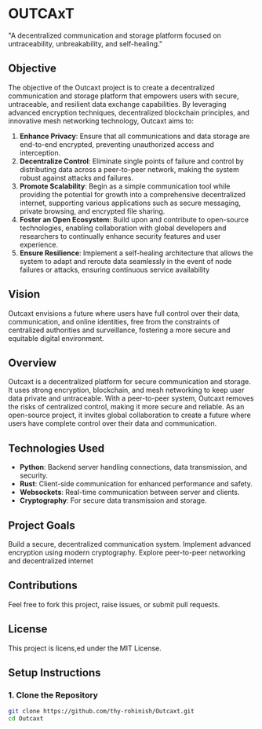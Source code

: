 # OUTCAxT
"A decentralized communication and storage platform focused on untraceability, unbreakability, and self-healing."


## Objective
The objective of the Outcaxt project is to create a decentralized communication and storage platform that empowers users with secure, untraceable, and resilient data exchange capabilities. By leveraging advanced encryption techniques, decentralized blockchain principles, and innovative mesh networking technology, Outcaxt aims to:

1. **Enhance Privacy**: Ensure that all communications and data storage are end-to-end encrypted, preventing unauthorized access and interception.
2. **Decentralize Control**: Eliminate single points of failure and control by distributing data across a peer-to-peer network, making the system robust against attacks and failures.
3. **Promote Scalability**: Begin as a simple communication tool while providing the potential for growth into a comprehensive decentralized internet, supporting various applications such as secure messaging, private browsing, and encrypted file sharing.
4. **Foster an Open Ecosystem**: Build upon and contribute to open-source technologies, enabling collaboration with global developers and researchers to continually enhance security features and user experience.
5. **Ensure Resilience**: Implement a self-healing architecture that allows the system to adapt and reroute data seamlessly in the event of node failures or attacks, ensuring continuous service availability

## Vision
Outcaxt envisions a future where users have full control over their data, communication, and online identities, free from the constraints of centralized authorities and surveillance, fostering a more secure and equitable digital environment.

## Overview
Outcaxt is a decentralized platform for secure communication and storage. It uses strong encryption, blockchain, and mesh networking to keep user data private and untraceable. With a peer-to-peer system, Outcaxt removes the risks of centralized control, making it more secure and reliable. As an open-source project, it invites global collaboration to create a future where users have complete control over their data and communication.


## Technologies Used
- **Python**: Backend server handling connections, data transmission, and security.
- **Rust**: Client-side communication for enhanced performance and safety.
- **Websockets**: Real-time communication between server and clients.
- **Cryptography**: For secure data transmission and storage.


## Project Goals
Build a secure, decentralized communication system.
Implement advanced encryption using modern cryptography.
Explore peer-to-peer networking and decentralized internet


## Contributions
Feel free to fork this project, raise issues, or submit pull requests.


## License
This project is licens,ed under the MIT License.


## Setup Instructions

### 1. Clone the Repository

```bash
git clone https://github.com/thy-rohinish/Outcaxt.git
cd Outcaxt
